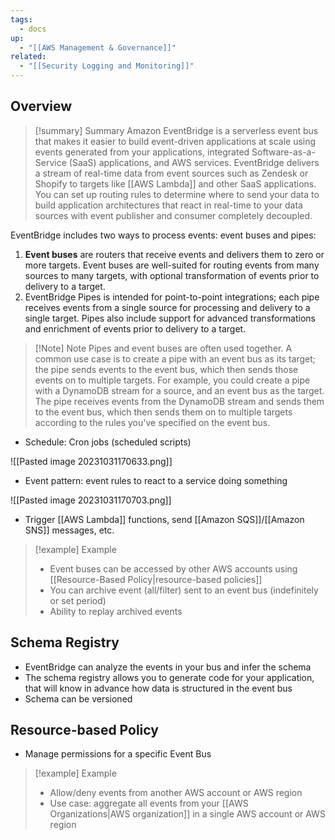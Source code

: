 ```yaml
---
tags:
  - docs
up:
  - "[[AWS Management & Governance]]"
related:
  - "[[Security Logging and Monitoring]]"
---
```

## Overview

>[!summary] Summary
>Amazon EventBridge is a serverless event bus that makes it easier to build event-driven applications at scale using events generated from your applications, integrated Software-as-a-Service (SaaS) applications, and AWS services. EventBridge delivers a stream of real-time data from event sources such as Zendesk or Shopify to targets like [[AWS Lambda]] and other SaaS applications. You can set up routing rules to determine where to send your data to build application architectures that react in real-time to your data sources with event publisher and consumer completely decoupled.

EventBridge includes two ways to process events: event buses and pipes:

1. **Event buses** are routers that receive events and delivers them to zero or more targets. Event buses are well-suited for routing events from many sources to many targets, with optional transformation of events prior to delivery to a target.
2. EventBridge Pipes is intended for point-to-point integrations; each pipe receives events from a single source for processing and delivery to a single target. Pipes also include support for advanced transformations and enrichment of events prior to delivery to a target.


> [!Note] Note
> Pipes and event buses are often used together. A common use case is to create a pipe with an event bus as its target; the pipe sends events to the event bus, which then sends those events on to multiple targets. For example, you could create a pipe with a DynamoDB stream for a source, and an event bus as the target. The pipe receives events from the DynamoDB stream and sends them to the event bus, which then sends them on to multiple targets according to the rules you've specified on the event bus.


- Schedule: Cron jobs (scheduled scripts)

![[Pasted image 20231031170633.png]]
- Event pattern: event rules to react to a service doing something

![[Pasted image 20231031170703.png]]
- Trigger [[AWS Lambda]] functions, send [[Amazon SQS]]/[[Amazon SNS]] messages, etc.

>[!example] Example
> - Event buses can be accessed by other AWS accounts using [[Resource-Based Policy|resource-based policies]]
> - You can archive event (all/filter) sent to an event bus (indefinitely or set period)
> - Ability to replay archived events

## Schema Registry

- EventBridge can analyze the events in your bus and infer the schema
- The schema registry allows you to generate code for your application, that will know in advance how data is structured in the event bus
- Schema can be versioned

## Resource-based Policy

- Manage permissions for a specific Event Bus

>[!example] Example
> - Allow/deny events from another AWS account or AWS region
> - Use case: aggregate all events from your [[AWS Organizations|AWS organization]] in a single AWS account or AWS region




